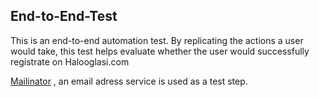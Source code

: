 ## End-to-End-Test

This is an end-to-end automation test. By replicating the actions a user would take, this test helps evaluate whether the user would successfully registrate on Halooglasi.com

[Mailinator](https://www.mailinator.com/)     , an email adress service is used as a test step.
